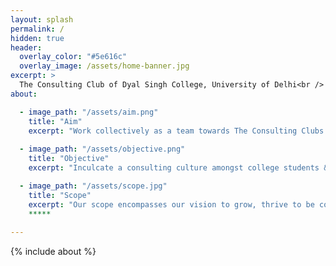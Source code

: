 ```yaml
---
layout: splash
permalink: /
hidden: true
header:
  overlay_color: "#5e616c"
  overlay_image: /assets/home-banner.jpg
excerpt: >
  The Consulting Club of Dyal Singh College, University of Delhi<br />
about:

  - image_path: "/assets/aim.png"
    title: "Aim"
    excerpt: "Work collectively as a team towards The Consulting Clubs’ prime objective of providing affordable and effective consulting services and facilitating mutual growth of clients and the team."
    
  - image_path: "/assets/objective.png"
    title: "Objective"
    excerpt: "Inculcate a consulting culture amongst college students & consulting start ups, NPO’s, for-profits and business to help them function optimally."

  - image_path: "/assets/scope.jpg"
    title: "Scope"
    excerpt: "Our scope encompasses our vision to grow, thrive to be competitive and withstand a socially responsible worldview. "
    *****
 
---
```


{% include about %}
